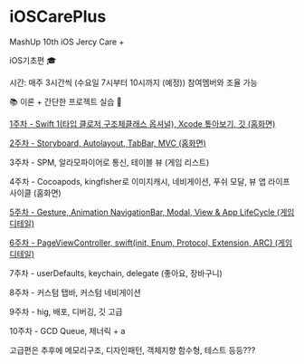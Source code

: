 # iOSCarePlus
MashUp 10th iOS Jercy Care +

iOS기초편 🎓

시간: 매주 3시간씩 (수요일 7시부터 10시까지 (예정)) 참여멤버와 조율 가능

📚 이론 + 간단한 프로젝트 실습 📱

[1주차 - Swift 1(타입 클로저 구조체클래스 옵셔널), Xcode 톺아보기, 깃 (홈화면)](https://github.com/jaehui327/iOSCarePlus/tree/main/docs/1%EC%A3%BC%EC%B0%A8#1%EC%A3%BC%EC%B0%A8---swift-ios-basic)

[2주차 - Storyboard, Autolayout, TabBar, MVC (홈화면)](https://github.com/jaehui327/iOSCarePlus/tree/main/docs/2%EC%A3%BC%EC%B0%A8#2%EC%A3%BC%EC%B0%A8-storyboard-autolayout-tabbar-mvc)

3주차 - SPM, 알라모파이어로 통신, 테이블 뷰 (게임 리스트)

4주차 - Cocoapods, kingfisher로 이미지캐시, 네비게이션, 푸쉬 모달, 뷰 앱 라이프사이클 (홈화면)

[5주차 - Gesture, Animation NavigationBar, Modal, View & App LifeCycle (게임 디테일)](https://github.com/jaehui327/iOSCarePlus/tree/main/docs/5%EC%A3%BC%EC%B0%A8#5%EC%A3%BC%EC%B0%A8-gesture-animation-navigationbar-modal-view--app-lifecycle)

[6주차 - PageViewController, swift(init, Enum, Protocol, Extension, ARC) (게임 디테일)](https://github.com/jaehui327/iOSCarePlus/tree/main/docs/6%EC%A3%BC%EC%B0%A8#6%EC%A3%BC%EC%B0%A8-pageviewcontroller-swiftinit-enum-protocol-extension-arc)

7주차 - userDefaults, keychain, delegate (좋아요, 장바구니)

8주차 - 커스텀 탭바, 커스텀 네비게이션

9주차 - hig, 배포, 디버깅, 깃 고급

10주차 - GCD Queue, 제너릭 + a

고급편은 추후에 메모리구조, 디자인패턴, 객체지향 함수형, 테스트 등등???

